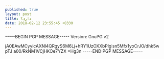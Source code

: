 ```yaml
---
published: true
layout: post
title: داری؟
date: 2018-02-12 23:55:45 +0330
---
```


-----BEGIN PGP MESSAGE-----
Version: GnuPG v2

jA0EAwMCyylcAXNl4QRgyS6M6Lj+hRY1UzOXXbPlgisn5Mfx1yoCrJO/dhk5wpTJ
a00/RkNM1VCjHKOe7YZX
=Hg3n
-----END PGP MESSAGE-----
